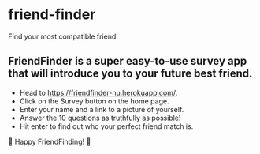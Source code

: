 # friend-finder
Find your most compatible friend!

## FriendFinder is a super easy-to-use survey app that will introduce you to your **future best friend**.

* Head to https://friendfinder-nu.herokuapp.com/.
* Click on the Survey button on the home page.
* Enter your name and a link to a picture of yourself.
* Answer the 10 questions as truthfully as possible!
* Hit enter to find out who your perfect friend match is.

:dancers: Happy FriendFinding! :dancers:

